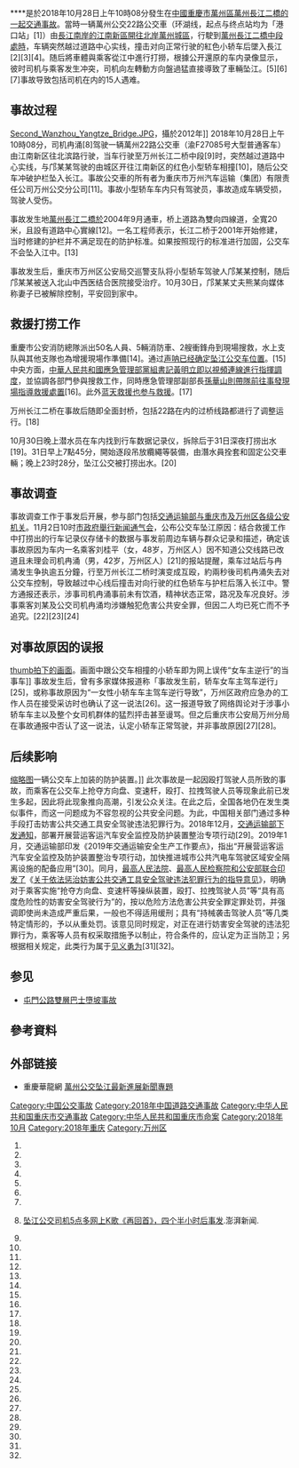 ****是於2018年10月28日上午10時08分發生在[中國](../Page/中國.md "wikilink")[重慶市](https://zh.wikipedia.org/wiki/重慶市 "wikilink")[萬州區](https://zh.wikipedia.org/wiki/萬州區 "wikilink")[萬州長江二橋的一起](https://zh.wikipedia.org/wiki/萬州長江二橋 "wikilink")[交通事故](https://zh.wikipedia.org/wiki/交通事故 "wikilink")。當時一辆萬州公交22路公交車（环湖线，起点与终点站均为「港口站」\[1\]）由[長江南岸的江南新區開往北岸萬州城區](https://zh.wikipedia.org/wiki/長江 "wikilink")，行駛到[萬州長江二橋中段處時](https://zh.wikipedia.org/wiki/萬州長江二橋 "wikilink")，车辆突然越过道路中心实线，撞击对向正常行驶的紅色小轿车后墜入長江\[2\]\[3\]\[4\]。随后將車體與乘客從江中進行打撈，根據公开還原的车内录像显示，彼时司机与乘客发生冲突，司机向左轉動方向盤過猛直接導致了車輛坠江。\[5\]\[6\]\[7\]事故导致包括司机在内的15人遇难。

## 事故过程

[Second_Wanzhou_Yangtze_Bridge.JPG](https://zh.wikipedia.org/wiki/File:Second_Wanzhou_Yangtze_Bridge.JPG "fig:Second_Wanzhou_Yangtze_Bridge.JPG")，攝於2012年\]\]
2018年10月28日上午10時08分，司机冉涌\[8\]驾驶一辆萬州22路公交車（渝F27085号大型普通客车）由江南新区往北滨路行驶，当车行驶至万州长江二桥中段\[9\]时，突然越过道路中心实线，与邝某某驾驶的由城区开往江南新区的红色小型轿车相撞\[10\]，随后公交车冲破护栏坠入长江。事故公交車的所有者为重庆市万州汽车运输（集团）有限责任公司万州公交分公司\[11\]。事故小型轿车车内只有驾驶员，事故造成车辆受损，驾驶人受伤。

事故发生地[萬州長江二橋於](https://zh.wikipedia.org/wiki/萬州長江二橋 "wikilink")2004年9月通車，桥上道路為雙向四線道，全寬20米，且設有道路中心實線\[12\]。一名工程师表示，长江二桥于2001年开始修建，当时修建的护栏并不满足现在的防护标准。如果按照现行的标准进行加固，公交车不会坠入江中。\[13\]

事故发生后，重庆市万州区公安局交巡警支队将小型轿车驾驶人邝某某控制，随后邝某某被送入北山中西医结合医院接受治疗。10月30日，邝某某丈夫熊某向媒体称妻子已被解除控制，平安回到家中。

## 救援打捞工作

重慶市公安消防總隊派出50名人員、5輛消防車、2艘衝鋒舟到現場搜救，水上支队與其他支隊也為增援現場作準備\[14\]。通过[声呐已经确定坠江公交车位置](https://zh.wikipedia.org/wiki/声呐 "wikilink")。\[15\]中央方面，[中華人民共和國應急管理部黨組書記](https://zh.wikipedia.org/wiki/中華人民共和國應急管理部 "wikilink")[黃明立即以視頻連線進行指揮調度](https://zh.wikipedia.org/wiki/黃明_\(1957年\) "wikilink")，並協調各部門參與搜救工作，同時應急管理部副部長[孫華山則帶隊前往事發現場指導救援處置](https://zh.wikipedia.org/wiki/孫華山 "wikilink")\[16\]。此外[蓝天救援也参与救援](https://zh.wikipedia.org/wiki/蓝天救援 "wikilink")。\[17\]

万州长江二桥在事故后随即全面封桥，包括22路在内的过桥线路都进行了调整运行。\[18\]

10月30日晚上潜水员在车内找到行车数据记录仪，拆除后于31日深夜打捞出水\[19\]。31日早上7點45分，開始逐段吊放纜繩等裝備，由潛水員拴套和固定公交車輛；晚上23时28分，坠江公交被打捞出水。\[20\]

## 事故调查

事故调查工作于事发后开展，参与部门包括[交通运输部与重庆市及万州区各级公安机关](https://zh.wikipedia.org/wiki/交通运输部 "wikilink")。11月2日10时[市政府舉行新闻通气会](../Page/重庆市人民政府.md "wikilink")，公布公交车坠江原因：结合救援工作中打捞出的行车记录仪存储卡的数据与事发前周边车辆与群众记录和描述，确定该事故原因为车内一名乘客刘桂平（女，48岁，万州区人）因不知道公交线路已改道且未理会司机冉涌（男，42岁，万州区人）\[21\]的报站提醒，乘车过站后与冉涌发生争执逾五分鐘，行至万州长江二桥时演变成互殴，約兩秒後司机冉涌失去对公交车控制，导致越过中心线后撞击对向行驶的红色轿车与护栏后落入长江中。警方通报还表示，涉事司机冉涌事前未有饮酒，精神状态正常，路况及车况良好。涉事乘客刘某及公交司机冉涌均涉嫌触犯危害公共安全罪，但因二人均已死亡而不予追究。\[22\]\[23\]\[24\]

## 对事故原因的误报

[thumb拍下的画面](https://zh.wikipedia.org/wiki/文件:Chongqing_Wanzhou_Bus_Incident_1.png "wikilink")。画面中跟公交车相撞的小轿车即为网上误传“女车主逆行”的当事车\]\]
事故发生后，曾有多家媒体报道称「事故发生前，轿车女车主驾车逆行」\[25\]，或称事故原因为“一女性小轿车车主驾车逆行导致”，万州区政府应急办的工作人员在接受采访时也确认了这一说法\[26\]。这一报道导致了网络舆论对于涉事小轿车车主以及整个女司机群体的猛烈抨击甚至谩骂。但之后重庆市公安局万州分局在事故通报中否认了这一说法，认定小轿车正常驾驶，并非事故原因\[27\]\[28\]。

## 后续影响

[缩略图](https://zh.wikipedia.org/wiki/File:Defensive_equipment_on_a_Higer_Bus_in_Suzhou.jpg "fig:缩略图")一辆公交车上加装的防护装置。\]\]
此次事故是一起因殴打驾驶人员所致的事故，而乘客在公交车上抢夺方向盘、变速杆，殴打、拉拽驾驶人员等现象此前已发生多起，因此将此现象推向高潮，引发公众关注。在此之后，全国各地仍在发生类似事件，而这一问题成为不容忽视的公共安全问题。为此，中国相关部门通过多种手段打击妨害公共交通工具安全驾驶违法犯罪行为。2018年12月，[交通运输部下发通知](../Page/中华人民共和国交通运输部.md "wikilink")，部署开展营运客运汽车安全监控及防护装置整治专项行动\[29\]。2019年1月，交通运输部印发《2019年交通运输安全生产工作要点》，指出“开展营运客运汽车安全监控及防护装置整治专项行动，加快推进城市公共汽电车驾驶区域安全隔离设施的配备应用”\[30\]。同月，[最高人民法院](https://zh.wikipedia.org/wiki/最高人民法院 "wikilink")、[最高人民检察院和](https://zh.wikipedia.org/wiki/最高人民检察院 "wikilink")[公安部联合印发了](../Page/中华人民共和国公安部.md "wikilink")《[关于依法惩治妨害公共交通工具安全驾驶违法犯罪行为的指导意见](https://zh.wikipedia.org/wiki/:s:关于依法惩治妨害公共交通工具安全驾驶违法犯罪行为的指导意见 "wikilink")》，明确对于乘客实施“抢夺方向盘、变速杆等操纵装置，殴打、拉拽驾驶人员”等“具有高度危险性的妨害安全驾驶行为”的，按以危险方法危害公共安全罪定罪处罚，并强调即使尚未造成严重后果，一般也不得适用缓刑；具有“持械袭击驾驶人员”等几类特定情形的，予以从重处罚。该意见同时规定，对正在进行妨害安全驾驶的违法犯罪行为，乘客等人员有权采取措施予以制止，符合条件的，应认定为正当防卫；另根据相关规定，此类行为属于[见义勇为](../Page/见义勇为.md "wikilink")\[31\]\[32\]。

## 参见

  - [屯門公路雙層巴士墮坡事故](../Page/屯門公路雙層巴士墮坡事故.md "wikilink")

## 參考資料

## 外部链接

  - 重慶華龍網
    [萬州公交坠江最新進展新聞專題](http://cq.cqnews.net/cqztlm/col601398.html?cid=1594429)

[Category:中国公交事故](https://zh.wikipedia.org/wiki/Category:中国公交事故 "wikilink")
[Category:2018年中国道路交通事故](https://zh.wikipedia.org/wiki/Category:2018年中国道路交通事故 "wikilink")
[Category:中华人民共和国重庆市交通事故](https://zh.wikipedia.org/wiki/Category:中华人民共和国重庆市交通事故 "wikilink")
[Category:中华人民共和国重庆市命案](https://zh.wikipedia.org/wiki/Category:中华人民共和国重庆市命案 "wikilink")
[Category:2018年10月](https://zh.wikipedia.org/wiki/Category:2018年10月 "wikilink")
[Category:2018年重庆](https://zh.wikipedia.org/wiki/Category:2018年重庆 "wikilink")
[Category:万州区](https://zh.wikipedia.org/wiki/Category:万州区 "wikilink")

1.

2.

3.

4.

5.

6.
7.

8.  [坠江公交司机5点多网上K歌《再回首》，四个半小时后事发](https://www.thepaper.cn/newsDetail_forward_2580231).澎湃新闻.

9.
10.

11.

12.

13.

14.

15.

16.
17.

18.

19.

20.

21.
22.
23.

24.

25.

26.
27.

28.

29.

30.

31.

32.
